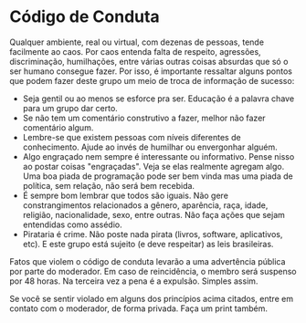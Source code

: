 # Código de Conduta

Qualquer ambiente, real ou virtual, com dezenas de pessoas, tende facilmente ao caos. Por caos entenda falta de respeito, agressões, discriminação, humilhações, entre várias outras coisas absurdas que só o ser humano consegue fazer. Por isso, é importante ressaltar alguns pontos que podem fazer deste grupo um meio de troca de informação de sucesso:

 - Seja gentil ou ao menos se esforce pra ser. Educação é a palavra chave para um grupo dar certo.
 - Se não tem um comentário construtivo a fazer, melhor não fazer comentário algum.
 - Lembre-se que existem pessoas com níveis diferentes de conhecimento. Ajude ao invés de humilhar ou envergonhar alguém.
 - Algo engraçado nem sempre é interessante ou informativo. Pense nisso ao postar coisas "engraçadas". Veja se elas realmente agregam algo. Uma boa piada de programação pode ser bem vinda mas uma piada de política, sem relação, não será bem recebida.
 - É sempre bom lembrar que todos são iguais. Não gere constrangimentos relacionados a gênero, aparência, raça, idade, religião, nacionalidade, sexo, entre outras. Não faça ações que sejam entendidas como assédio.
 - Pirataria é crime. Não poste nada pirata (livros, software, aplicativos, etc). E este grupo está sujeito (e deve respeitar) as leis brasileiras. 
 
Fatos que violem o código de conduta levarão a uma advertência pública por parte do moderador. Em caso de reincidência, o membro será suspenso por 48 horas. Na terceira vez a pena é a expulsão. Simples assim.

Se você se sentir violado em alguns dos princípios acima citados, entre em contato com o moderador, de forma privada. Faça um print também.
  
 
